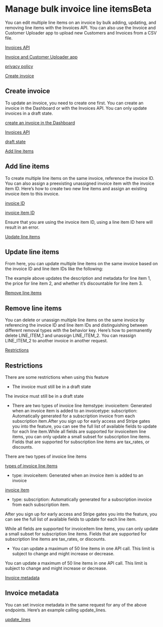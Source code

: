 # Manage bulk invoice line itemsBeta

You can edit multiple line items on an invoice by bulk adding, updating, and removing line items with the Invoices API. You can also use the Invoice and Customer Uploader app to upload new Customers and Invoices from a CSV file.

[Invoices API](/api/invoices)

[Invoice and Customer Uploader app](https://marketplace.stripe.com/apps/invoice-uploader)

[privacy policy](https://stripe.com/privacy)

[Create invoice](#create-invoice)

## Create invoice

To update an invoice, you need to create one first. You can create an invoice in the Dashboard or with the Invoices API. You can only update invoices in a draft state.

[create an invoice in the Dashboard](/invoicing/dashboard#create-invoice)

[Invoices API](/api/invoices/create)

[draft state](/invoicing/overview#invoice-lifecycle)

[Add line items](#add-line-items)

## Add line items

To create multiple line items on the same invoice, reference the invoice ID. You can also assign a preexisting unassigned invoice item with the invoice item ID. Here’s how to create two new line items and assign an existing invoice item to this invoice.

[invoice ID](/api/invoices/object#invoice_object-)

[invoice item ID](/api/invoiceitems/object#invoiceitem_object-)

Ensure that you are using the invoice item ID, using a line item ID here will result in an error.

[Update line items](#update-lines)

## Update line items

From here, you can update multiple line items on the same invoice based on the invoice ID and line item IDs like the following:

The example above updates the description and metadata for line item 1, the price for line item 2, and whether it’s discountable for line item 3.

[Remove line items](#remove-lineitems)

## Remove line items

You can delete or unassign multiple line items on the same invoice by referencing the invoice ID and line item IDs and distinguishing between different removal types with the behavior key. Here’s how to permanently delete LINE_ITEM_1 and unassign LINE_ITEM_2. You can reassign LINE_ITEM_2 to another invoice in another request.

[Restrictions](#restrictions)

## Restrictions

There are some restrictions when using this feature

- The invoice must still be in a draft state

The invoice must still be in a draft state

- There are two types of invoice line itemstype: invoiceitem: Generated when an invoice item is added to an invoicetype: subscription: Automatically generated for a subscription invoice from each subscription item.After you sign up for early access and Stripe gates you into the feature, you can see the full list of available fields to update for each line item.While all fields are supported for invoiceitem line items, you can only update a small subset for subscription line items. Fields that are supported for subscription line items are tax_rates, or discounts.

There are two types of invoice line items

[types of invoice line items](/api/invoices/line_item#invoice_line_item_object-type)

- type: invoiceitem: Generated when an invoice item is added to an invoice

[invoice item](/api/invoiceitems)

- type: subscription: Automatically generated for a subscription invoice from each subscription item.

After you sign up for early access and Stripe gates you into the feature, you can see the full list of available fields to update for each line item.

While all fields are supported for invoiceitem line items, you can only update a small subset for subscription line items. Fields that are supported for subscription line items are tax_rates, or discounts.

- You can update a maximum of 50 line items in one API call. This limit is subject to change and might increase or decrease.

You can update a maximum of 50 line items in one API call. This limit is subject to change and might increase or decrease.

[Invoice metadata](#invoice-metadata)

## Invoice metadata

You can set invoice metadata in the same request for any of the above endpoints. Here’s an example calling update_lines.

[update_lines](/api/invoices)
